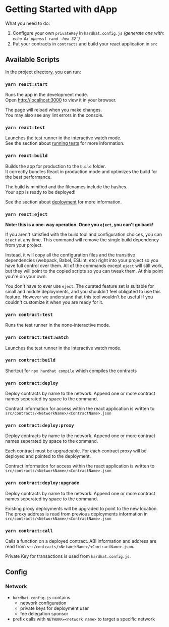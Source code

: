 # Getting Started with dApp

What you need to do:

1. Configure your own `privateKey` in `hardhat.config.js` _(generate one with: `` echo 0x`openssl rand -hex 32` ``)_
1. Put your contracts in `contracts` and build your react application in `src`

## Available Scripts

In the project directory, you can run:

### `yarn react:start`

Runs the app in the development mode.\
Open [http://localhost:3000](http://localhost:3000) to view it in your browser.

The page will reload when you make changes.\
You may also see any lint errors in the console.

### `yarn react:test`

Launches the test runner in the interactive watch mode.\
See the section about [running tests](https://facebook.github.io/create-react-app/docs/running-tests) for more information.

### `yarn react:build`

Builds the app for production to the `build` folder.\
It correctly bundles React in production mode and optimizes the build for the best performance.

The build is minified and the filenames include the hashes.\
Your app is ready to be deployed!

See the section about [deployment](https://facebook.github.io/create-react-app/docs/deployment) for more information.

### `yarn react:eject`

**Note: this is a one-way operation. Once you `eject`, you can't go back!**

If you aren't satisfied with the build tool and configuration choices, you can `eject` at any time. This command will remove the single build dependency from your project.

Instead, it will copy all the configuration files and the transitive dependencies (webpack, Babel, ESLint, etc) right into your project so you have full control over them. All of the commands except `eject` will still work, but they will point to the copied scripts so you can tweak them. At this point you're on your own.

You don't have to ever use `eject`. The curated feature set is suitable for small and middle deployments, and you shouldn't feel obligated to use this feature. However we understand that this tool wouldn't be useful if you couldn't customize it when you are ready for it.

### `yarn contract:test`

Runs the test runner in the none-interactive mode.
### `yarn contract:test:watch`

Launches the test runner in the interactive watch mode.

### `yarn contract:build`

Shortcut for `npx hardhat compile` which compiles the contracts

### `yarn contract:deploy`

Deploy contracts by name to the network. Append one or more contract names seperated by space to the command.

Contract information for access within the react application is written to `src/contracts/<NetworkName>/<ContractName>.json`

### `yarn contract:deploy:proxy`

Deploy contracts by name to the network. Append one or more contract names seperated by space to the command.

Each contract must be upgradeable. For each contract proxy will be deployed and pointed to the deployment.

Contract information for access within the react application is written to `src/contracts/<NetworkName>/<ContractName>.json`

### `yarn contract:deploy:upgrade`

Deploy contracts by name to the network. Append one or more contract names seperated by space to the command.

Existing proxy deployments will be upgraded to point to the new location. The proxy address is read from previous deployments information in `src/contracts/<NetworkName>/<ContractName>.json`

### `yarn contract:call`

Calls a function on a deployed contract. ABI information and address are read from `src/contracts/<NetworkName>/<ContractName>.json`.

Private Key for transactions is used from `hardhat.config.js`.

## Config

### Network

* `hardhat.config.js` contains
  * network configuration
  * private keys for deployment user
  * fee delegation sponsor
* prefix calls with `NETWORK=<network name>` to target a specific network